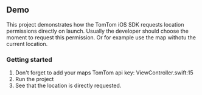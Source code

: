 ## Demo
This project demonstrates how the TomTom iOS SDK requests location permissions directly on launch. Usually the developer should choose the moment to request this permission. Or for example use the map withotu the current location.

### Getting started

1. Don't forget to add your maps TomTom api key: ViewController.swift:15
2. Run the project
3. See that the location is directly requested.
